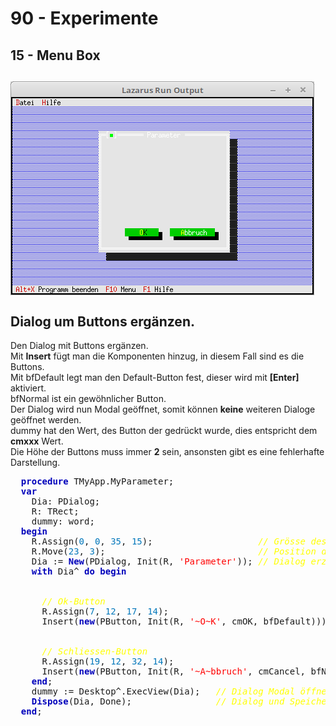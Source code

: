 # 90 - Experimente
## 15 - Menu Box
<img src="image.png" alt="Selfhtml"><br><br>
Dialog um Buttons ergänzen.<br>
---
Den Dialog mit Buttons ergänzen.<br>
Mit <b>Insert</b> fügt man die Komponenten hinzug, in diesem Fall sind es die Buttons.<br>
Mit bfDefault legt man den Default-Button fest, dieser wird mit <b>[Enter]</b> aktiviert.<br>
bfNormal ist ein gewöhnlicher Button.<br>
Der Dialog wird nun Modal geöffnet, somit können <b>keine</b> weiteren Dialoge geöffnet werden.<br>
dummy hat den Wert, des Button der gedrückt wurde, dies entspricht dem <b>cmxxx</b> Wert.<br>
Die Höhe der Buttons muss immer <b>2</b> sein, ansonsten gibt es eine fehlerhafte Darstellung.<br>
<pre><code=pascal>  <b><font color="0000BB">procedure</font></b> TMyApp.MyParameter;
  <b><font color="0000BB">var</font></b>
    Dia: PDialog;
    R: TRect;
    dummy: word;
  <b><font color="0000BB">begin</font></b>
    R.Assign(<font color="#0077BB">0</font>, <font color="#0077BB">0</font>, <font color="#0077BB">35</font>, <font color="#0077BB">15</font>);                    <i><font color="#FFFF00">// Grösse des Dialogs.</font></i>
    R.Move(<font color="#0077BB">23</font>, <font color="#0077BB">3</font>);                             <i><font color="#FFFF00">// Position des Dialogs.</font></i>
    Dia := <b><font color="0000BB">New</font></b>(PDialog, Init(R, <font color="#FF0000">'Parameter'</font>)); <i><font color="#FFFF00">// Dialog erzeugen.</font></i>
    <b><font color="0000BB">with</font></b> Dia^ <b><font color="0000BB">do</font></b> <b><font color="0000BB">begin</font></b>
<br>
      <i><font color="#FFFF00">// Ok-Button</font></i>
      R.Assign(<font color="#0077BB">7</font>, <font color="#0077BB">12</font>, <font color="#0077BB">17</font>, <font color="#0077BB">14</font>);
      Insert(<b><font color="0000BB">new</font></b>(PButton, Init(R, <font color="#FF0000">'~O~K'</font>, cmOK, bfDefault)));
<br>
      <i><font color="#FFFF00">// Schliessen-Button</font></i>
      R.Assign(<font color="#0077BB">19</font>, <font color="#0077BB">12</font>, <font color="#0077BB">32</font>, <font color="#0077BB">14</font>);
      Insert(<b><font color="0000BB">new</font></b>(PButton, Init(R, <font color="#FF0000">'~A~bbruch'</font>, cmCancel, bfNormal)));
    <b><font color="0000BB">end</font></b>;
    dummy := Desktop^.ExecView(Dia);   <i><font color="#FFFF00">// Dialog Modal öffnen.</font></i>
    <b><font color="0000BB">Dispose</font></b>(Dia, Done);                <i><font color="#FFFF00">// Dialog und Speicher frei geben.</font></i>
  <b><font color="0000BB">end</font></b>;</code></pre>
<br>
